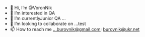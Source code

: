 - 👋 Hi, I’m @VoronNik
- 👀 I’m interested in QA
- 🌱 I’m currentlyJunior QA ...
- 💞️ I’m looking to collaborate on ...test
- 📫 How to reach me ...burovnik@gmail.com; burovnik@ukr.net

<!---
VoronNik/VoronNik is a ✨ special ✨ repository because its `README.md` (this file) appears on your GitHub profile.
You can click the Preview link to take a look at your changes.
--->
